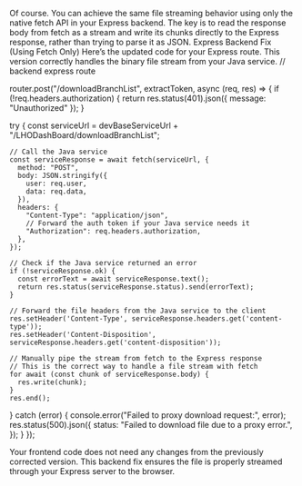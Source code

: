 Of course. You can achieve the same file streaming behavior using only the native fetch API in your Express backend.
The key is to read the response body from fetch as a stream and write its chunks directly to the Express response, rather than trying to parse it as JSON.
Express Backend Fix (Using Fetch Only)
Here’s the updated code for your Express route. This version correctly handles the binary file stream from your Java service.
// backend express route

router.post("/downloadBranchList", extractToken, async (req, res) => {
  if (!req.headers.authorization) {
    return res.status(401).json({ message: "Unauthorized" });
  }

  try {
    const serviceUrl = devBaseServiceUrl + "/LHODashBoard/downloadBranchList";

    // Call the Java service
    const serviceResponse = await fetch(serviceUrl, {
      method: "POST",
      body: JSON.stringify({
        user: req.user,
        data: req.data,
      }),
      headers: {
        "Content-Type": "application/json",
        // Forward the auth token if your Java service needs it
        "Authorization": req.headers.authorization, 
      },
    });

    // Check if the Java service returned an error
    if (!serviceResponse.ok) {
      const errorText = await serviceResponse.text();
      return res.status(serviceResponse.status).send(errorText);
    }

    // Forward the file headers from the Java service to the client
    res.setHeader('Content-Type', serviceResponse.headers.get('content-type'));
    res.setHeader('Content-Disposition', serviceResponse.headers.get('content-disposition'));

    // Manually pipe the stream from fetch to the Express response
    // This is the correct way to handle a file stream with fetch
    for await (const chunk of serviceResponse.body) {
      res.write(chunk);
    }
    res.end();

  } catch (error) {
    console.error("Failed to proxy download request:", error);
    res.status(500).json({
      status: "Failed to download file due to a proxy error.",
    });
  }
});

Your frontend code does not need any changes from the previously corrected version. This backend fix ensures the file is properly streamed through your Express server to the browser.
